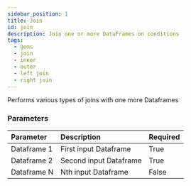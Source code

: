 ```yaml
---
sidebar_position: 1
title: Join
id: join
description: Join one or more DataFrames on conditions
tags:
  - gems
  - join
  - inner
  - outer
  - left join
  - right join
---
```


Performs various types of joins with one more Dataframes

### Parameters

| Parameter   | Description            | Required |
| :---------- | :--------------------- | :------- |
| Dataframe 1 | First input Dataframe  | True     |
| Dataframe 2 | Second input Dataframe | True     |
| Dataframe N | Nth input Dataframe    | False    |
